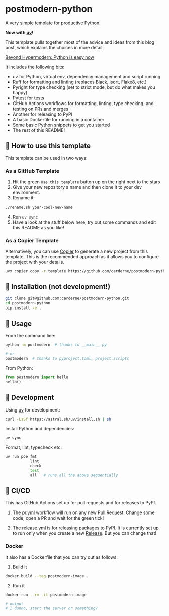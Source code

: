 # postmodern-python
A very simple template for productive Python.

**Now with [uv](https://docs.astral.sh/uv/)!**

This template pulls together most of the advice and ideas from this blog post, which explains the choices in more detail:

[Beyond Hypermodern: Python is easy now](https://rdrn.me/postmodern-python/)

It includes the following bits:
- uv for Python, virtual env, dependency management and script running
- Ruff for formatting and linting (replaces Black, isort, Flake8, etc.)
- Pyright for type checking (set to strict mode, but do what makes you happy)
- Pytest for tests
- GitHub Actions workflows for formatting, linting, type checking, and testing on PRs and merges
- Another for releasing to PyPI
- A basic Dockerfile for running in a container
- Some basic Python snippets to get you started
- The rest of this README!

## 🤔 How to use this template
This template can be used in two ways:

### As a GitHub Template
1. Hit the green `Use this template` button up on the right next to the stars
2. Give your new repository a name and then clone it to your dev environment.
3. Rename it:
```bash
./rename.sh your-cool-new-name
```
4. Run `uv sync`
5. Have a look at the stuff below here, try out some commands and edit this README as you like!

### As a Copier Template
Alternatively, you can use [Copier](https://copier.readthedocs.io/) to generate a new project from this template.
This is the recommended approach as it allows you to configure the project with your details.

```bash
uvx copier copy -r template https://github.com/carderne/postmodern-python <my_project>
```

## 💾 Installation (not development!)
```bash
git clone git@github.com:carderne/postmodern-python.git
cd postmodern-python
pip install -e .
```

## 🚀 Usage
From the command line:
```bash
python -m postmodern  # thanks to __main__.py

# or
postmodern  # thanks to pyproject.toml, project.scripts
```

From Python:
```python
from postmodern import hello
hello()
```

## 🧱 Development
Using [uv](https://docs.astral.sh/uv/) for development:
```bash
curl -LsSf https://astral.sh/uv/install.sh | sh
```

Install Python and dependencies:
```bash
uv sync
```

Format, lint, typecheck etc:
```bash
uv run poe fmt
           lint
           check
           test
           all   # runs all the above sequentially
```

## 🦺 CI/CD
This has GitHub Actions set up for pull requests and for releases to PyPI.
1. The [pr.yml](.github/workflows/pr.yml) workflow will run on any new Pull Request.
Change some code, open a PR and wait for the green tick!

2. The [release.yml](.github/workflows/release.yml) is for releasing packages to PyPI.
It is currently set up to run only when you create a new [Release](https://docs.github.com/en/repositories/releasing-projects-on-github/managing-releases-in-a-repository).
But you can change that!

### Docker
It also has a Dockerfile that you can try out as follows:
1. Build it
```bash
docker build --tag postmodern-image .
```

2. Run it
```bash
docker run --rm -it postmodern-image

# output
# I dunno, start the server or something?
```
